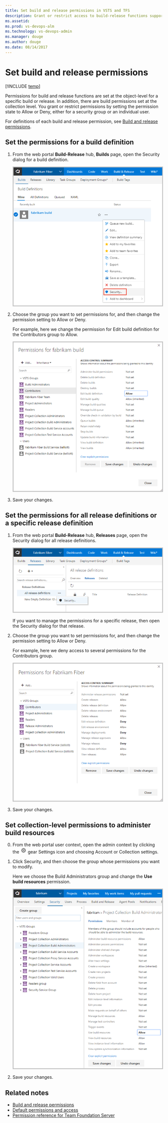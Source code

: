 ```yaml
---
title: Set build and release permissions in VSTS and TFS
description: Grant or restrict access to build-release functions supported in VSTS and TFS
ms.assetid:  
ms.prod: vs-devops-alm
ms.technology: vs-devops-admin
ms.manager: douge
ms.author: douge
ms.date: 08/14/2017
---
```


# Set build and release permissions 

[!INCLUDE [temp](../_shared/version-vsts-tfs-all-versions.md)]

Permissions for build and release functions are set at the object-level for a specific build or release. In addition, there are build permissions set at the  collection level. You grant or restrict permissions by setting the permission state to Allow or Deny, either for a security group or an individual user. 

For definitions of each build and release permission, see [Build and release permissions](../build-release/concepts/policies/permissions.md). 

## Set the permissions for a build definition  

1. From the web portal **Build-Release** hub, **Builds** page, open the Security dialog for a build definition.

	<img src="_img/set-build-permission-open-dialog.png" alt="Open the security dialog for a build definition" style="border: 2px solid #C3C3C3;" />

2. Choose the group you want to set permissions for, and then change the permission setting to Allow or Deny. 

	For example, here we change the permission for Edit build definition for the Contributors group to Allow. 

	<img src="_img/set-build-permission-dialog.png" alt="Security dialog for a build definition" style="border: 2px solid #C3C3C3;" />

3. Save your changes. 

## Set the permissions for all release definitions or a specific release definition   

1. From the web portal **Build-Release** hub, **Releases** page, open the Security dialog for all release definitions.

	<img src="_img/set-release-permission-open-dialog.png" alt="Open the security dialog for a build definition" style="border: 2px solid #C3C3C3;" />

	If you want to manage the permissions for a specific release, then open the Security dialog for that release. 

2. Choose the group you want to set permissions for, and then change the permission setting to Allow or Deny. 

	For example, here we deny access to several permissions for the Contributors group. 

	<img src="_img/set-release-permission-dialog.png" alt="Security dialog for a release definition" style="border: 2px solid #C3C3C3;" />

3. Save your changes. 
 
## Set collection-level permissions to administer build resources
 
0. From the web portal user context, open the admin context by clicking the ![](../work/_img/icons/gear_icon.png) gear Settings icon and choosing Account or Collection settings.

0. Click Security, and then choose the group whose permissions you want to modify. 

	Here we choose the Build Administrators group and change the **Use build resources** permission. 

	<img src="_img/set-build-collection-level-permission-dialog.png" alt="Security dialog for Project Collection Build Administrators group" style="border: 2px solid #C3C3C3;" />

0. Save your changes. 


## Related notes 

- [Build and release permissions](../build-release/concepts/policies/permissions.md)
- [Default permissions and access](permissions-access.md) 
- [Permission reference for Team Foundation Server](permissions.md) 
